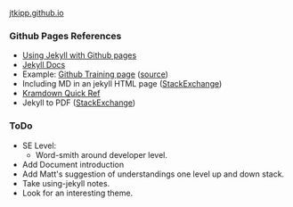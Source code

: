 
[jtkipp.github.io](https://github.com/jtkipp/jtkipp.github.io)

### Github Pages References

* [Using Jekyll with Github pages](https://help.github.com/articles/using-jekyll-with-pages/)
* [Jekyll Docs](http://jekyllrb.com/docs/pages/)
* Example: [Github Training page](https://training.github.com/) ([source](https://github.com/github-archive/training.github.com))
* Including MD in an jekyll HTML page ([StackExchange](http://webmasters.stackexchange.com/questions/64812/how-to-include-the-contents-of-a-markdown-page-into-a-post-with-jekyll))
* [Kramdown Quick Ref](http://kramdown.gettalong.org/quickref.html#links-and-images)
* Jekyll to PDF ([StackExchange](http://stackoverflow.com/questions/2606606/jekyll-documentation-to-pdf-with-toc))

### ToDo

* SE Level:
  + Word-smith around developer level.
* Add Document introduction
* Add Matt's suggestion of understandings one level up and down stack.
* Take using-jekyll notes.
* Look for an interesting theme.
